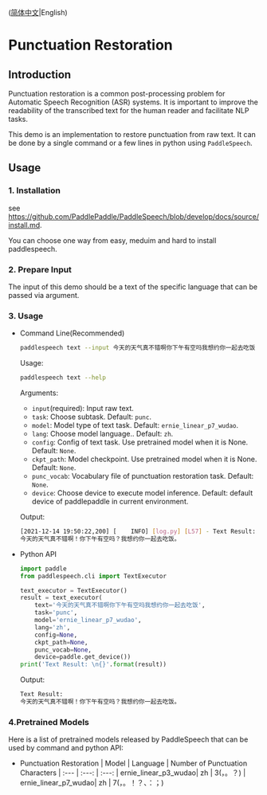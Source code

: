 ([简体中文](./README_cn.md)|English)
# Punctuation Restoration
## Introduction
Punctuation restoration is a common post-processing problem for Automatic Speech Recognition (ASR) systems. It is important to improve the readability of the transcribed text for the human reader and facilitate NLP tasks. 

This demo is an implementation to restore punctuation from raw text. It can be done by a single command or a few lines in python using `PaddleSpeech`. 

## Usage
### 1. Installation
see https://github.com/PaddlePaddle/PaddleSpeech/blob/develop/docs/source/install.md. 

You can choose one way from easy, meduim and hard to install paddlespeech.

### 2. Prepare Input
The input of this demo should be a text of the specific language that can be passed via argument.

### 3. Usage
- Command Line(Recommended)
  ```bash
  paddlespeech text --input 今天的天气真不错啊你下午有空吗我想约你一起去吃饭
  ```
  Usage:
  ```bash
  paddlespeech text --help
  ```
  Arguments:
  - `input`(required): Input raw text.
  - `task`: Choose subtask. Default: `punc`.
  - `model`: Model type of text task. Default: `ernie_linear_p7_wudao`.
  - `lang`: Choose model language.. Default: `zh`.
  - `config`: Config of text task. Use pretrained model when it is None. Default: `None`.
  - `ckpt_path`: Model checkpoint. Use pretrained model when it is None. Default: `None`.
  - `punc_vocab`: Vocabulary file of punctuation restoration task. Default: `None`.
  - `device`: Choose device to execute model inference. Default: default device of paddlepaddle in current environment.

  Output:
  ```bash
  [2021-12-14 19:50:22,200] [    INFO] [log.py] [L57] - Text Result:
  今天的天气真不错啊！你下午有空吗？我想约你一起去吃饭。
  ```

- Python API
  ```python
  import paddle
  from paddlespeech.cli import TextExecutor

  text_executor = TextExecutor()
  result = text_executor(
      text='今天的天气真不错啊你下午有空吗我想约你一起去吃饭',
      task='punc',
      model='ernie_linear_p7_wudao',
      lang='zh',
      config=None,
      ckpt_path=None,
      punc_vocab=None,
      device=paddle.get_device())
  print('Text Result: \n{}'.format(result))
  ```
  Output:
  ```bash
  Text Result:
  今天的天气真不错啊！你下午有空吗？我想约你一起去吃饭。
  ```

### 4.Pretrained Models
Here is a list of pretrained models released by PaddleSpeech that can be used by command and python API:

- Punctuation Restoration
  | Model | Language | Number of Punctuation Characters
  | :--- | :---: | :---: 
  | ernie_linear_p3_wudao| zh | 3(，。？)
  | ernie_linear_p7_wudao| zh | 7(，。！？、：；)
